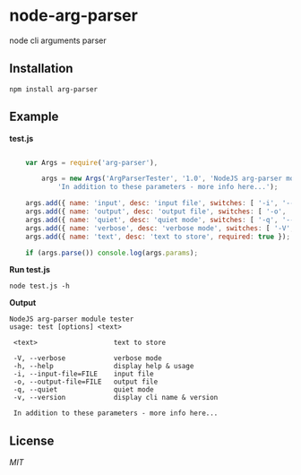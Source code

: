 node-arg-parser
===============

node cli arguments parser



Installation
--------
	npm install arg-parser


Example
--------

**test.js**
````javascript

	var Args = require('arg-parser'),

		args = new Args('ArgParserTester', '1.0', 'NodeJS arg-parser module tester',
			'In addition to these parameters - more info here...');

	args.add({ name: 'input', desc: 'input file', switches: [ '-i', '--input-file'], value: 'file' });
	args.add({ name: 'output', desc: 'output file', switches: [ '-o', '--output-file'], value: 'file' });
	args.add({ name: 'quiet', desc: 'quiet mode', switches: [ '-q', '--quiet'] });
	args.add({ name: 'verbose', desc: 'verbose mode', switches: [ '-V', '--verbose'] });
	args.add({ name: 'text', desc: 'text to store', required: true });

	if (args.parse()) console.log(args.params);
````
	
**Run test.js**

	node test.js -h

**Output**

	NodeJS arg-parser module tester
	usage: test [options] <text>

	 <text>                   text to store

	 -V, --verbose            verbose mode
	 -h, --help               display help & usage
	 -i, --input-file=FILE    input file
	 -o, --output-file=FILE   output file
	 -q, --quiet              quiet mode
	 -v, --version            display cli name & version

	 In addition to these parameters - more info here...


License
-------

*MIT*

